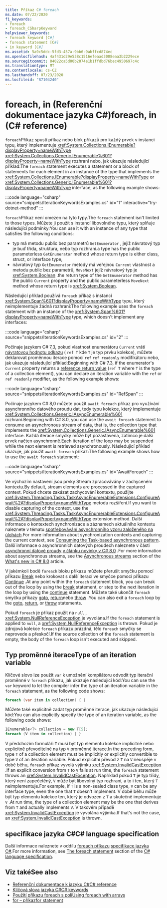 ```yaml
---
title: Příkaz C# foreach
ms.date: 07/22/2020
f1_keywords:
- foreach
- foreach_CSharpKeyword
helpviewer_keywords:
- foreach keyword [C#]
- foreach statement [C#]
- in keyword [C#]
ms.assetid: 5a9c5ddc-5fd3-457a-9bb6-9abffcd874ec
ms.openlocfilehash: 4af431d29e538c1516efeaad3008eaa3b2229ece
ms.sourcegitcommit: 04022ca5d00b2074e1b1ffdbd76bec4950697c4c
ms.translationtype: MT
ms.contentlocale: cs-CZ
ms.lasthandoff: 07/23/2020
ms.locfileid: "87104240"
---
```

# <a name="foreach-in-c-reference"></a><span data-ttu-id="bb2a7-102">foreach, in (Referenční dokumentace jazyka C#)</span><span class="sxs-lookup"><span data-stu-id="bb2a7-102">foreach, in (C# reference)</span></span>

<span data-ttu-id="bb2a7-103">`foreach`Příkaz spustí příkaz nebo blok příkazů pro každý prvek v instanci typu, který implementuje <xref:System.Collections.IEnumerable?displayProperty=nameWithType> <xref:System.Collections.Generic.IEnumerable%601?displayProperty=nameWithType> rozhraní nebo, jak ukazuje následující příklad:</span><span class="sxs-lookup"><span data-stu-id="bb2a7-103">The `foreach` statement executes a statement or a block of statements for each element in an instance of the type that implements the <xref:System.Collections.IEnumerable?displayProperty=nameWithType> or <xref:System.Collections.Generic.IEnumerable%601?displayProperty=nameWithType> interface, as the following example shows:</span></span>

:::code language="csharp" source="snippets/IterationKeywordsExamples.cs" id="1" interactive="try-dotnet-method" :::

<span data-ttu-id="bb2a7-104">`foreach`Příkaz není omezen na tyto typy.</span><span class="sxs-lookup"><span data-stu-id="bb2a7-104">The `foreach` statement isn't limited to those types.</span></span> <span data-ttu-id="bb2a7-105">Můžete ji použít s instancí libovolného typu, který splňuje následující podmínky:</span><span class="sxs-lookup"><span data-stu-id="bb2a7-105">You can use it with an instance of any type that satisfies the following conditions:</span></span>

- <span data-ttu-id="bb2a7-106">typ má metodu public bez parametrů `GetEnumerator` , jejíž návratový typ je buď třída, struktura, nebo typ rozhraní.</span><span class="sxs-lookup"><span data-stu-id="bb2a7-106">a type has the public parameterless `GetEnumerator` method whose return type is either class, struct, or interface type,</span></span>
- <span data-ttu-id="bb2a7-107">návratový typ `GetEnumerator` metody má veřejnou `Current` vlastnost a metodu public bez parametrů, `MoveNext` jejíž návratový typ je <xref:System.Boolean> .</span><span class="sxs-lookup"><span data-stu-id="bb2a7-107">the return type of the `GetEnumerator` method has the public `Current` property and the public parameterless `MoveNext` method whose return type is <xref:System.Boolean>.</span></span>

<span data-ttu-id="bb2a7-108">Následující příklad používá `foreach` příkaz s instancí <xref:System.Span%601?displayProperty=nameWithType> typu, který neimplementuje žádná rozhraní:</span><span class="sxs-lookup"><span data-stu-id="bb2a7-108">The following example uses the `foreach` statement with an instance of the <xref:System.Span%601?displayProperty=nameWithType> type, which doesn't implement any interfaces:</span></span>

:::code language="csharp" source="snippets/IterationKeywordsExamples.cs" id="2" :::

<span data-ttu-id="bb2a7-109">Počínaje jazykem C# 7,3, pokud vlastnost enumerátoru `Current` vrátí [návratovou hodnotu odkazu](ref.md#reference-return-values) ( `ref T` kde `T` je typ prvku kolekce), můžete deklarovat proměnnou iterace pomocí `ref` `ref readonly` modifikátoru nebo, jak ukazuje následující příklad:</span><span class="sxs-lookup"><span data-stu-id="bb2a7-109">Beginning with C# 7.3, if the enumerator's `Current` property returns a [reference return value](ref.md#reference-return-values) (`ref T` where `T` is the type of a collection element), you can declare an iteration variable with the `ref` or `ref readonly` modifier, as the following example shows:</span></span>

:::code language="csharp" source="snippets/IterationKeywordsExamples.cs" id="RefSpan" :::

<span data-ttu-id="bb2a7-110">Počínaje jazykem C# 8,0 můžete použít `await foreach` příkaz pro využívání asynchronního datového proudu dat, tedy typu kolekce, který implementuje <xref:System.Collections.Generic.IAsyncEnumerable%601> rozhraní.</span><span class="sxs-lookup"><span data-stu-id="bb2a7-110">Beginning with C# 8.0, you can use the `await foreach` statement to consume an asynchronous stream of data, that is, the collection type that implements the <xref:System.Collections.Generic.IAsyncEnumerable%601> interface.</span></span> <span data-ttu-id="bb2a7-111">Každá iterace smyčky může být pozastavena, zatímco je další prvek načten asynchronně.</span><span class="sxs-lookup"><span data-stu-id="bb2a7-111">Each iteration of the loop may be suspended while the next element is retrieved asynchronously.</span></span> <span data-ttu-id="bb2a7-112">Následující příklad ukazuje, jak použít `await foreach` příkaz:</span><span class="sxs-lookup"><span data-stu-id="bb2a7-112">The following example shows how to use the `await foreach` statement:</span></span>

:::code language="csharp" source="snippets/IterationKeywordsExamples.cs" id="AwaitForeach" :::

<span data-ttu-id="bb2a7-113">Ve výchozím nastavení jsou prvky Stream zpracovávány v zachyceném kontextu.</span><span class="sxs-lookup"><span data-stu-id="bb2a7-113">By default, stream elements are processed in the captured context.</span></span> <span data-ttu-id="bb2a7-114">Pokud chcete zakázat zachycování kontextu, použijte <xref:System.Threading.Tasks.TaskAsyncEnumerableExtensions.ConfigureAwait%2A?displayProperty=nameWithType> metodu rozšíření.</span><span class="sxs-lookup"><span data-stu-id="bb2a7-114">If you want to disable capturing of the context, use the <xref:System.Threading.Tasks.TaskAsyncEnumerableExtensions.ConfigureAwait%2A?displayProperty=nameWithType> extension method.</span></span> <span data-ttu-id="bb2a7-115">Další informace o kontextech synchronizace a záznamech aktuálního kontextu naleznete v tématu [spotřebovávání asynchronního vzoru založeného na úlohách](../../../standard/asynchronous-programming-patterns/consuming-the-task-based-asynchronous-pattern.md).</span><span class="sxs-lookup"><span data-stu-id="bb2a7-115">For more information about synchronization contexts and capturing the current context, see [Consuming the Task-based asynchronous pattern](../../../standard/asynchronous-programming-patterns/consuming-the-task-based-asynchronous-pattern.md).</span></span> <span data-ttu-id="bb2a7-116">Další informace o asynchronních datových proudech naleznete v části [asynchronní datové proudy](../../whats-new/csharp-8.md#asynchronous-streams) [v článku novinky v C# 8,0](../../whats-new/csharp-8.md) .</span><span class="sxs-lookup"><span data-stu-id="bb2a7-116">For more information about asynchronous streams, see the [Asynchronous streams](../../whats-new/csharp-8.md#asynchronous-streams) section of the [What's new in C# 8.0](../../whats-new/csharp-8.md) article.</span></span>

<span data-ttu-id="bb2a7-117">V jakémkoli bodě `foreach` bloku příkazu můžete přerušit smyčku pomocí příkazu [Break](break.md) nebo krokovat s další iterací ve smyčce pomocí příkazu [Continue](continue.md) .</span><span class="sxs-lookup"><span data-stu-id="bb2a7-117">At any point within the `foreach` statement block, you can break out of the loop by using the [break](break.md) statement, or step to the next iteration in the loop by using the [continue](continue.md) statement.</span></span> <span data-ttu-id="bb2a7-118">Můžete také ukončit `foreach` smyčku příkazy [goto](goto.md), [return](return.md)nebo [throw](throw.md) .</span><span class="sxs-lookup"><span data-stu-id="bb2a7-118">You can also exit a `foreach` loop by the [goto](goto.md), [return](return.md), or [throw](throw.md) statements.</span></span>

<span data-ttu-id="bb2a7-119">Pokud `foreach` je příkaz použit na `null` , <xref:System.NullReferenceException> je vyvolána.</span><span class="sxs-lookup"><span data-stu-id="bb2a7-119">If the `foreach` statement is applied to `null`, a <xref:System.NullReferenceException> is thrown.</span></span> <span data-ttu-id="bb2a7-120">Pokud je zdrojová kolekce `foreach` příkazu prázdná, tělo `foreach` smyčky se neprovede a přeskočí.</span><span class="sxs-lookup"><span data-stu-id="bb2a7-120">If the source collection of the `foreach` statement is empty, the body of the `foreach` loop isn't executed and skipped.</span></span>

## <a name="type-of-an-iteration-variable"></a><span data-ttu-id="bb2a7-121">Typ proměnné iterace</span><span class="sxs-lookup"><span data-stu-id="bb2a7-121">Type of an iteration variable</span></span>

<span data-ttu-id="bb2a7-122">Klíčové slovo lze použít `var` k umožnění kompilátoru odvodit typ iterační proměnné v `foreach` příkazu, jak ukazuje následující kód:</span><span class="sxs-lookup"><span data-stu-id="bb2a7-122">You can use the `var` keyword to let the compiler infer the type of an iteration variable in the `foreach` statement, as the following code shows:</span></span>

```csharp
foreach (var item in collection) { }
```

<span data-ttu-id="bb2a7-123">Můžete také explicitně zadat typ proměnné iterace, jak ukazuje následující kód:</span><span class="sxs-lookup"><span data-stu-id="bb2a7-123">You can also explicitly specify the type of an iteration variable, as the following code shows:</span></span>

```csharp
IEnumerable<T> collection = new T[5];
foreach (V item in collection) { }
```

<span data-ttu-id="bb2a7-124">V předchozím formuláři `T` musí být typ elementu kolekce implicitně nebo explicitně převoditelné na typ `V` proměnné iterace.</span><span class="sxs-lookup"><span data-stu-id="bb2a7-124">In the preceding form, type `T` of a collection element must be implicitly or explicitly convertible to type `V` of an iteration variable.</span></span> <span data-ttu-id="bb2a7-125">Pokud explicitní převod z `T` na `V` neuspěje v době běhu, `foreach` příkaz vyvolá výjimku <xref:System.InvalidCastException> .</span><span class="sxs-lookup"><span data-stu-id="bb2a7-125">If an explicit conversion from `T` to `V` fails at run time, the `foreach` statement throws an <xref:System.InvalidCastException>.</span></span> <span data-ttu-id="bb2a7-126">Například pokud `T` je typ třídy, který není zapečetěný, `V` může být libovolný typ rozhraní, a to i ten, který `T` neimplementuje.</span><span class="sxs-lookup"><span data-stu-id="bb2a7-126">For example, if `T` is a non-sealed class type, `V` can be any interface type, even the one that `T` doesn't implement.</span></span> <span data-ttu-id="bb2a7-127">V době běhu může být typ elementu kolekce ten, který je odvozen z `T` a skutečně implementuje `V` .</span><span class="sxs-lookup"><span data-stu-id="bb2a7-127">At run time, the type of a collection element may be the one that derives from `T` and actually implements `V`.</span></span> <span data-ttu-id="bb2a7-128">V takovém případě <xref:System.InvalidCastException> je vyvolána výjimka.</span><span class="sxs-lookup"><span data-stu-id="bb2a7-128">If that's not the case, an <xref:System.InvalidCastException> is thrown.</span></span>

## <a name="c-language-specification"></a><span data-ttu-id="bb2a7-129">specifikace jazyka C#</span><span class="sxs-lookup"><span data-stu-id="bb2a7-129">C# language specification</span></span>

<span data-ttu-id="bb2a7-130">Další informace naleznete v oddílu [foreach příkazu](~/_csharplang/spec/statements.md#the-foreach-statement) [specifikace jazyka C#](~/_csharplang/spec/introduction.md).</span><span class="sxs-lookup"><span data-stu-id="bb2a7-130">For more information, see [The foreach statement](~/_csharplang/spec/statements.md#the-foreach-statement) section of the [C# language specification](~/_csharplang/spec/introduction.md).</span></span>

## <a name="see-also"></a><span data-ttu-id="bb2a7-131">Viz také</span><span class="sxs-lookup"><span data-stu-id="bb2a7-131">See also</span></span>

- [<span data-ttu-id="bb2a7-132">Referenční dokumentace k jazyku C#</span><span class="sxs-lookup"><span data-stu-id="bb2a7-132">C# reference</span></span>](../index.md)
- [<span data-ttu-id="bb2a7-133">Klíčová slova jazyka C#</span><span class="sxs-lookup"><span data-stu-id="bb2a7-133">C# keywords</span></span>](index.md)
- [<span data-ttu-id="bb2a7-134">Použití příkazu foreach s poli</span><span class="sxs-lookup"><span data-stu-id="bb2a7-134">Using foreach with arrays</span></span>](../../programming-guide/arrays/using-foreach-with-arrays.md)
- [<span data-ttu-id="bb2a7-135">for – příkaz</span><span class="sxs-lookup"><span data-stu-id="bb2a7-135">for statement</span></span>](for.md)

